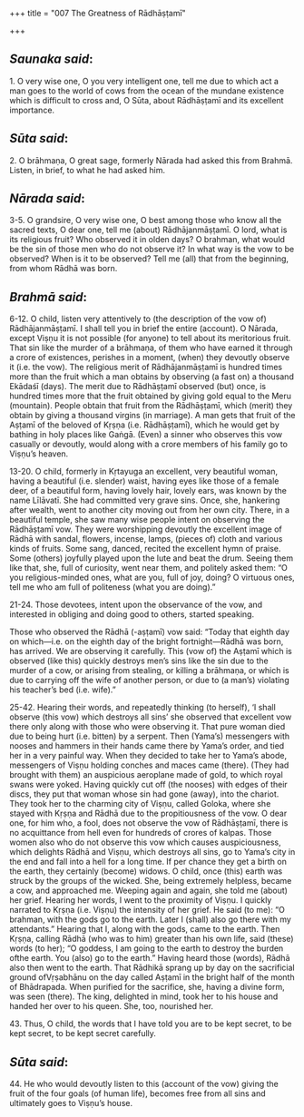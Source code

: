 +++
title = "007 The Greatness of Rādhāṣṭamī"

+++
 

## *Saunaka said*:

1\. O very wise one, O you very intelligent one, tell me due to which act a man goes to the world of cows from the ocean of the mundane existence which is difficult to cross and, O Sūta, about Rādhāṣṭamī and its excellent importance.

## *Sūta said*:

2\. O brāhmaṇa, O great sage, formerly Nārada had asked this from Brahmā. Listen, in brief, to what he had asked him.

## *Nārada said*:

3-5. O grandsire, O very wise one, O best among those who know all the sacred texts, O dear one, tell me (about) Rādhājanmāṣṭamī. O lord, what is its religious fruit? Who observed it in olden days? O brahman, what would be the sin of those men who do not observe it? In what way is the vow to be observed? When is it to be observed? Tell me (all) that from the beginning, from whom Rādhā was born.

## *Brahmā said*:

6-12. O child, listen very attentively to (the description of the vow of) Rādhājanmāṣṭamī. I shall tell you in brief the entire (account). O Nārada, except Viṣṇu it is not possible (for anyone) to tell about its meritorious fruit. That sin like the murder of a brāhmaṇa, of them who have earned it through a crore of existences, perishes in a moment, (when) they devoutly observe it (i.e. the vow). The religious merit of Rādhājanmāṣṭamī is hundred times more than the fruit which a man obtains by observing (a fast on) a thousand Ekādaśī (days). The merit due to Rādhāṣṭamī observed (but) once, is hundred times more that the fruit obtained by giving gold equal to the Meru (mountain). People obtain that fruit from the Rādhāṣṭamī, which (merit) they obtain by giving a thousand virgins (in marriage). A man gets that fruit of the Aṣṭamī of the beloved of Kṛṣṇa (i.e. Rādhāṣṭamī), which he would get by bathing in holy places like Gaṅgā. (Even) a sinner who observes this vow casually or devoutly, would along with a crore members of his family go to Viṣṇu’s heaven.

13-20. O child, formerly in Kṛtayuga an excellent, very beautiful woman, having a beautiful (i.e. slender) waist, having eyes like those of a female deer, of a beautiful form, having lovely hair, lovely ears, was known by the name Līlāvatī. She had committed very grave sins. Once, she, hankering after wealth, went to another city moving out from her own city. There, in a beautiful temple, she saw many wise people intent on observing the Rādhāṣṭamī vow. They were worshipping devoutly the excellent image of Rādhā with sandal, flowers, incense, lamps, (pieces of) cloth and various kinds of fruits. Some sang, danced, recited the excellent hymn of praise. Some (others) joyfully played upon the lute and beat the drum. Seeing them like that, she, full of curiosity, went near them, and politely asked them: “O you religious-minded ones, what are you, full of joy, doing? O virtuous ones, tell me who am full of politeness (what you are doing).”

21-24. Those devotees, intent upon the observance of the vow, and interested in obliging and doing good to others, started speaking.

Those who observed the Rādhā (-aṣṭamī) vow said: “Today that eighth day on which—i.e. on the eighth day of the bright fortnight—Rādhā was born, has arrived. We are observing it carefully. This (vow of) the Aṣṭamī which is observed (like this) quickly destroys men’s sins like the sin due to the murder of a cow, or arising from stealing, or killing a brāhmaṇa, or which is due to carrying off the wife of another person, or due to (a man’s) violating his teacher’s bed (i.e. wife).”

25-42. Hearing their words, and repeatedly thinking (to herself), ‘I shall observe (this vow) which destroys all sins’ she observed that excellent vow there only along with those who were observing it. That pure woman died due to being hurt (i.e. bitten) by a serpent. Then (Yama’s) messengers with nooses and hammers in their hands came there by Yama’s order, and tied her in a very painful way. When they decided to take her to Yama’s abode, messengers of Viṣṇu holding conches and maces came (there). (They had brought with them) an auspicious aeroplane made of gold, to which royal swans were yoked. Having quickly cut off (the nooses) with edges of their discs, they put that woman whose sin had gone (away), into the chariot. They took her to the charming city of Viṣṇu, called Goloka, where she stayed with Kṛṣṇa and Rādhā due to the propitiousness of the vow. O dear one, for him who, a fool, does not observe the vow of Rādhāṣṭamī, there is no acquittance from hell even for hundreds of crores of kalpas. Those women also who do not observe this vow which causes auspiciousness, which delights Rādhā and Viṣṇu, which destroys all sins, go to Yama’s city in the end and fall into a hell for a long time. If per chance they get a birth on the earth, they certainly (become) widows. O child, once (this) earth was struck by the groups of the wicked. She, being extremely helpless, became a cow, and approached me. Weeping again and again, she told me (about) her grief. Hearing her words, I went to the proximity of Viṣṇu. I quickly narrated to Kṛṣṇa (i.e. Viṣṇu) the intensity of her grief. He said (to me): “O brahman, with the gods go to the earth. Later I (shall) also go there with my attendants.” Hearing that I, along with the gods, came to the earth. Then Kṛṣṇa, calling Rādhā (who was to him) greater than his own life, said (these) words (to her); “O goddess, I am going to the earth to destroy the burden ofthe earth. You (also) go to the earth.” Having heard those (words), Rādhā also then went to the earth. That Rādhikā sprang up by day on the sacrificial ground ofVṛṣabhānu on the day called Aṣṭamī in the bright half of the month of Bhādrapada. When purified for the sacrifice, she, having a divine form, was seen (there). The king, delighted in mind, took her to his house and handed her over to his queen. She, too, nourished her.

43\. Thus, O child, the words that I have told you are to be kept secret, to be kept secret, to be kept secret carefully.

## *Sūta said*:

44\. He who would devoutly listen to this (account of the vow) giving the fruit of the four goals (of human life), becomes free from all sins and ultimately goes to Viṣṇu’s house.


